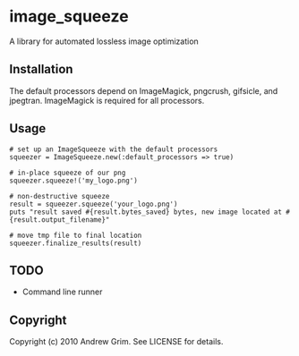 # image_squeeze

A library for automated lossless image optimization

## Installation

The default processors depend on ImageMagick, pngcrush, gifsicle, and jpegtran.  ImageMagick is required for all processors.

## Usage

    # set up an ImageSqueeze with the default processors
    squeezer = ImageSqueeze.new(:default_processors => true)
    
    # in-place squeeze of our png
    squeezer.squeeze!('my_logo.png')

    # non-destructive squeeze
    result = squeezer.squeeze('your_logo.png')
    puts "result saved #{result.bytes_saved} bytes, new image located at #{result.output_filename}"
    
    # move tmp file to final location
    squeezer.finalize_results(result)

## TODO

* Command line runner

## Copyright

Copyright (c) 2010 Andrew Grim. See LICENSE for details.